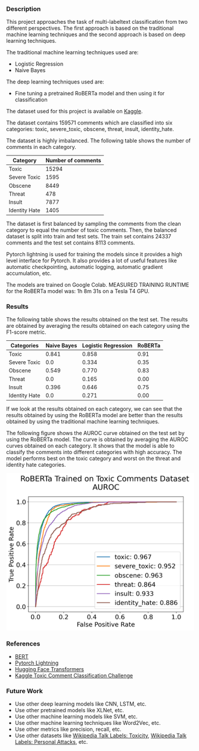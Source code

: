 ### Description

This project approaches the task of multi-labeltext classification from two different perspectives. The first approach is based on the traditional machine learning techniques and the second approach is based on deep learning techniques.

The traditional machine learning techniques used are:
- Logistic Regression
- Naive Bayes

The deep learning techniques used are:
- Fine tuning a pretrained RoBERTa model and then using it for classification

The dataset used for this project is available on [Kaggle](https://www.kaggle.com/c/jigsaw-toxic-comment-classification-challenge/data).

The dataset contains 159571 comments which are classified into six categories: toxic, severe_toxic, obscene, threat, insult, identity_hate.

The dataset is highly imbalanced. The following table shows the number of comments in each category.

| Category | Number of comments |
| --- | --- |
| Toxic | 15294 |
| Severe Toxic | 1595 |
| Obscene | 8449 |
| Threat | 478 |
| Insult | 7877 |
| Identity Hate | 1405 |

The dataset is first balanced by sampling the comments from the clean category to equal the number of toxic comments. Then, the balanced dataset is split into train and test sets. The train set contains 24337 comments and the test set contains 8113 comments.

Pytorch lightning is used for training the models since it provides a high level interface for Pytorch. It also provides a lot of useful features like automatic checkpointing, automatic logging, automatic gradient accumulation, etc.

The models are trained on Google Colab. MEASURED TRAINING RUNTIME for the RoBERTa model was: 1h 8m 31s on a Tesla T4 GPU.

### Results

The following table shows the results obtained on the test set. The results are obtained by averaging the results obtained on each category using the F1-score metric.

Categories | Naive Bayes | Logistic Regression | RoBERTa
--- | --- | --- | ---
Toxic | 0.841 | 0.858 | 0.91
Severe Toxic | 0.0 | 0.334 | 0.35
Obscene | 0.549 | 0.770 | 0.83
Threat | 0.0 | 0.165 | 0.00
Insult | 0.396 | 0.646 | 0.75
Identity Hate | 0.0 | 0.271 | 0.00

If we look at the results obtained on each category, we can see that the results obtained by using the RoBERTa model are better than the results obtained by using the traditional machine learning techniques.

The following figure shows the AUROC curve obtained on the test set by using the RoBERTa model. The curve is obtained by averaging the AUROC curves obtained on each category. It shows that the model is able to classify the comments into different categories with high accuracy. The model performs best on the toxic category and worst on the threat and identity hate categories.

![AUROC Curve](plots/AUROC.png)

### References

- [BERT](https://arxiv.org/abs/1810.04805)
- [Pytorch Lightning](https://pytorch-lightning.readthedocs.io/en/latest/)
- [Hugging Face Transformers](https://huggingface.co/transformers/)
- [Kaggle Toxic Comment Classification Challenge](https://www.kaggle.com/c/jigsaw-toxic-comment-classification-challenge/data)

### Future Work

- Use other deep learning models like CNN, LSTM, etc.
- Use other pretrained models like XLNet, etc.
- Use other machine learning models like SVM, etc.
- Use other machine learning techniques like Word2Vec, etc.
- Use other metrics like precision, recall, etc.
- Use other datasets like [Wikipedia Talk Labels: Toxicity](https://figshare.com/articles/dataset/Wikipedia_Talk_Labels_Toxicity/4563973), [Wikipedia Talk Labels: Personal Attacks](https://figshare.com/articles/dataset/Wikipedia_Talk_Labels_Personal_Attacks/4054689), etc.


